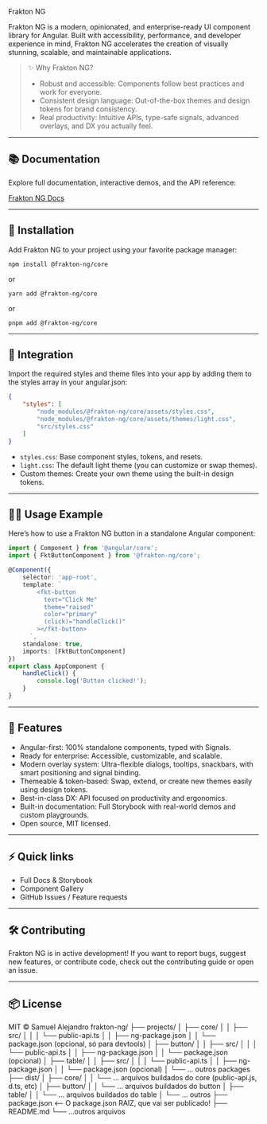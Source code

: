Frakton NG

Frakton NG is a modern, opinionated, and enterprise-ready UI component library for Angular. Built with accessibility, performance, and developer experience in mind, Frakton NG accelerates the creation of visually stunning, scalable, and maintainable applications.

> ✨ Why Frakton NG? 
> - Robust and accessible: Components follow best practices and work for everyone. 
> - Consistent design language: Out-of-the-box themes and design tokens for brand consistency. 
> - Real productivity: Intuitive APIs, type-safe signals, advanced overlays, and DX you actually feel.

---

## 📚 Documentation

Explore full documentation, interactive demos, and the API reference:

[Frakton NG Docs](https://samukaii.github.io/frakton-ng)

---

## 🚀 Installation

Add Frakton NG to your project using your favorite package manager:

```shell
npm install @frakton-ng/core
```
or
```shell
yarn add @frakton-ng/core
```
or
```shell
pnpm add @frakton-ng/core
```


---

## 🎨 Integration

Import the required styles and theme files into your app by adding them to the styles array in your angular.json:

```json
{
	"styles": [
		"node_modules/@frakton-ng/core/assets/styles.css",
		"node_modules/@frakton-ng/core/assets/themes/light.css",
		"src/styles.css"
	]
}
```

- `styles.css`: Base component styles, tokens, and resets.
- `light.css`: The default light theme (you can customize or swap themes).
- Custom themes: Create your own theme using the built-in design tokens.



---

## 🧑‍💻 Usage Example

Here’s how to use a Frakton NG button in a standalone Angular component:

```ts
import { Component } from '@angular/core';
import { FktButtonComponent } from '@frakton-ng/core';

@Component({
	selector: 'app-root',
	template: `
		<fkt-button 
		  text="Click Me"
		  theme="raised"
		  color="primary"
		  (click)="handleClick()"
		></fkt-button>
	  `,
	standalone: true,
	imports: [FktButtonComponent]
})
export class AppComponent {
	handleClick() {
		console.log('Button clicked!');
	}
}
```

---

## 🧩 Features

- Angular-first: 100% standalone components, typed with Signals.
- Ready for enterprise: Accessible, customizable, and scalable.
- Modern overlay system: Ultra-flexible dialogs, tooltips, snackbars, with smart positioning and signal binding.
- Themeable & token-based: Swap, extend, or create new themes easily using design tokens.
- Best-in-class DX: API focused on productivity and ergonomics.
- Built-in documentation: Full Storybook with real-world demos and custom playgrounds.
- Open source, MIT licensed.

---

## ⚡️ Quick links
- Full Docs & Storybook
- Component Gallery
- GitHub Issues / Feature requests

---

## 🛠️ Contributing

Frakton NG is in active development!
If you want to report bugs, suggest new features, or contribute code, check out the contributing guide or open an issue.


---

## 📦 License

MIT © Samuel Alejandro
frakton-ng/
├── projects/
│   ├── core/
│   │   ├── src/
│   │   │   └── public-api.ts
│   │   ├── ng-package.json
│   │   └── package.json (opcional, só para devtools)
│   ├── button/
│   │   ├── src/
│   │   │   └── public-api.ts
│   │   ├── ng-package.json
│   │   └── package.json (opcional)
│   ├── table/
│   │   ├── src/
│   │   │   └── public-api.ts
│   │   ├── ng-package.json
│   │   └── package.json (opcional)
│   └── ... outros packages
├── dist/
│   ├── core/
│   │   └── ... arquivos buildados do core (public-api.js, d.ts, etc)
│   ├── button/
│   │   └── ... arquivos buildados do button
│   ├── table/
│   │   └── ... arquivos buildados do table
│   └── ... outros
├── package.json        <-- O package.json RAIZ, que vai ser publicado!
├── README.md
└── ...outros arquivos
